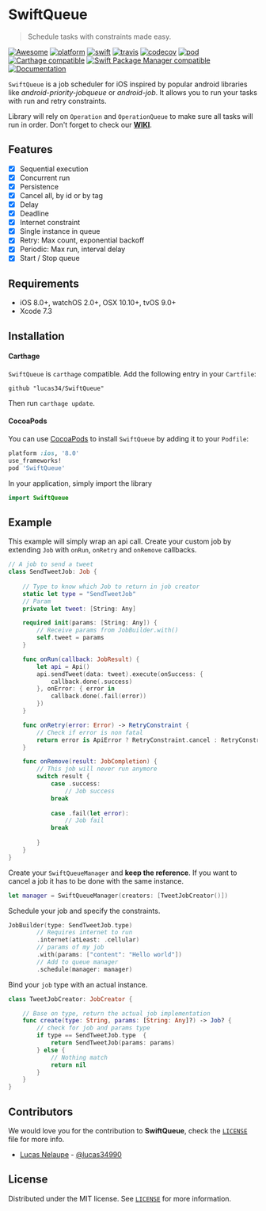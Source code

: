 # SwiftQueue
> Schedule tasks with constraints made easy.

[![Awesome](https://cdn.rawgit.com/sindresorhus/awesome/d7305f38d29fed78fa85652e3a63e154dd8e8829/media/badge.svg)](https://github.com/sindresorhus/awesome)
[![platform](https://img.shields.io/cocoapods/p/SwiftQueue.svg)](https://cocoapods.org/pods/SwiftQueue)
[![swift](https://img.shields.io/badge/Swift-3.2%20%7C%204.0%20%7C%204.1-orange.svg)](https://swift.org)
[![travis](https://travis-ci.org/lucas34/SwiftQueue.svg?branch=master)](https://travis-ci.org/lucas34/SwiftQueue)
[![codecov](https://codecov.io/gh/lucas34/SwiftQueue/branch/master/graph/badge.svg)](https://codecov.io/gh/lucas34/SwiftQueue)
[![pod](https://img.shields.io/cocoapods/v/SwiftQueue.svg?style=flat)](https://cocoapods.org/pods/SwiftQueue)
[![Carthage compatible](https://img.shields.io/badge/Carthage-compatible-4BC51D.svg?style=flat)](https://github.com/Carthage/Carthage)
[![Swift Package Manager compatible](https://img.shields.io/badge/Swift%20Package%20Manager-compatible-brightgreen.svg)](https://github.com/apple/swift-package-manager)
[![Documentation](https://lucas34.github.io/SwiftQueue/badge.svg)](https://lucas34.github.io/SwiftQueue)

`SwiftQueue` is a job scheduler for iOS inspired by popular android libraries like *android-priority-jobqueue* or *android-job*. It allows you to run your tasks with run and retry constraints. 

Library will rely on `Operation` and `OperationQueue` to make sure all tasks will run in order. Don't forget to check our [**WIKI**](https://github.com/lucas34/SwiftQueue/wiki). 

## Features

- [x] Sequential execution
- [x] Concurrent run
- [x] Persistence
- [x] Cancel all, by id or by tag
- [x] Delay
- [x] Deadline
- [x] Internet constraint
- [x] Single instance in queue
- [x] Retry: Max count, exponential backoff
- [x] Periodic: Max run, interval delay
- [x] Start / Stop queue

## Requirements

- iOS 8.0+, watchOS 2.0+, OSX 10.10+, tvOS 9.0+
- Xcode 7.3

## Installation

#### Carthage
`SwiftQueue` is `carthage` compatible. Add the following entry in your `Cartfile`:

```
github "lucas34/SwiftQueue"
```

Then run `carthage update`.

#### CocoaPods
You can use [CocoaPods](https://cocoapods.org/pods/SwiftQueue) to install `SwiftQueue` by adding it to your `Podfile`:

```ruby
platform :ios, '8.0'
use_frameworks!
pod 'SwiftQueue'
```

In your application, simply import the library

``` swift
import SwiftQueue
```
## Example
This example will simply wrap an api call. Create your custom job by extending `Job` with `onRun`, `onRetry` and `onRemove` callbacks.

```swift
// A job to send a tweet
class SendTweetJob: Job {
    
    // Type to know which Job to return in job creator
    static let type = "SendTweetJob"
    // Param
    private let tweet: [String: Any]

    required init(params: [String: Any]) {
        // Receive params from JobBuilder.with()
        self.tweet = params
    }

    func onRun(callback: JobResult) {
        let api = Api()
        api.sendTweet(data: tweet).execute(onSuccess: {
            callback.done(.success)
        }, onError: { error in
            callback.done(.fail(error))
        })
    }

    func onRetry(error: Error) -> RetryConstraint {
        // Check if error is non fatal
        return error is ApiError ? RetryConstraint.cancel : RetryConstraint.retry(delay: 0) // immediate retry
    }

    func onRemove(result: JobCompletion) {
        // This job will never run anymore  
        switch result {
            case .success:
                // Job success
            break
            
            case .fail(let error):
                // Job fail
            break
       
        }
    }
}
```

Create your `SwiftQueueManager` and **keep the reference**. If you want to cancel a job it has to be done with the same instance.

```swift
let manager = SwiftQueueManager(creators: [TweetJobCreator()])
```

Schedule your job and specify the constraints.

```swift
JobBuilder(type: SendTweetJob.type)
        // Requires internet to run
        .internet(atLeast: .cellular)
        // params of my job
        .with(params: ["content": "Hello world"])
        // Add to queue manager
        .schedule(manager: manager)
```

Bind your `job` type with an actual instance.

```swift
class TweetJobCreator: JobCreator {

    // Base on type, return the actual job implementation
    func create(type: String, params: [String: Any]?) -> Job? {
        // check for job and params type
        if type == SendTweetJob.type  {
            return SendTweetJob(params: params)
        } else {
            // Nothing match
            return nil
        }
    }
}
```

## Contributors

We would love you for the contribution to **SwiftQueue**, check the [`LICENSE`](LICENSE) file for more info.

* [Lucas Nelaupe](http://www.lucas-nelaupe.fr/) - [@lucas34990](https://twitter.com/lucas34990)

## License

Distributed under the MIT license. See [`LICENSE`](LICENSE) for more information.
